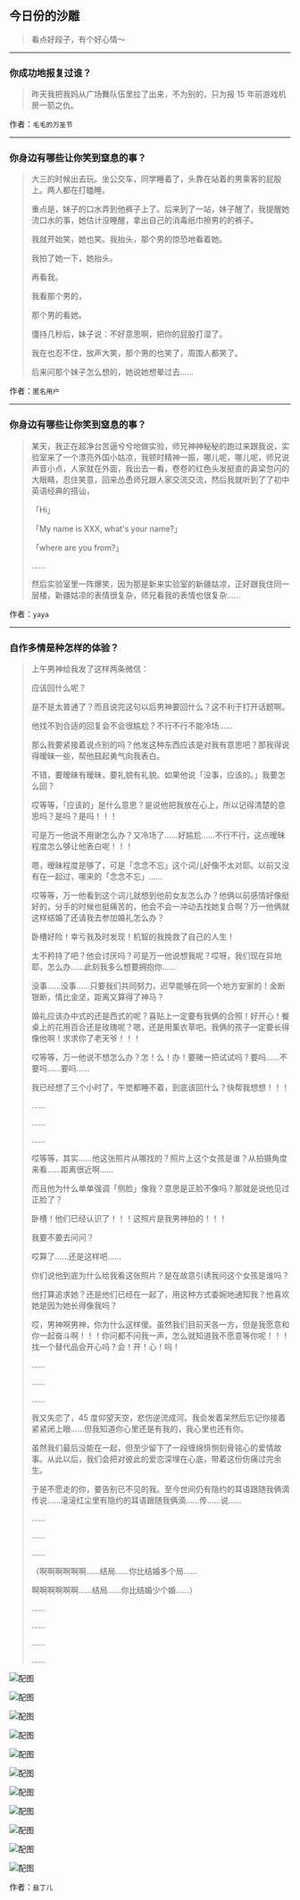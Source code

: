 ## 今日份的沙雕

> 看点好段子，有个好心情～


 
---

### 你成功地报复过谁？

> 昨天我把我妈从广场舞队伍里拉了出来，不为别的，只为报 15 年前游戏机房一箭之仇。


作者：`毛毛的万圣节`

---

### 你身边有哪些让你笑到窒息的事？

> 大三的时候出去玩。坐公交车，同学睡着了，头靠在站着的男乘客的屁股上。两人都在打瞌睡。
> 
> 重点是，妹子的口水弄到他裤子上了。后来到了一站，妹子醒了，我提醒她流口水的事，她估计没睡醒，拿出自己的消毒纸巾擦男的的裤子。
> 
> 我就开始笑，她也笑。我抬头，那个男的惊恐地看着她。
> 
> 我拍了她一下，她抬头。
> 
> 再看我。
> 
> 我看那个男的，
> 
> 那个男的看她。
> 
> 僵持几秒后，妹子说：不好意思啊，把你的屁股打湿了。
> 
> 我在也忍不住，放声大笑，那个男的也笑了，周围人都笑了。
> 
> 后来问那个妹子怎么想的，她说她想晕过去……


作者：`匿名用户`

---

### 你身边有哪些让你笑到窒息的事？

> 某天，我正在超净台苦逼兮兮地做实验，师兄神神秘秘的跑过来跟我说，实验室来了一个漂亮外国小姑凉，我顿时精神一振，哪儿呢，哪儿呢，师兄说声音小点，人家就在外面，我出去一看，卷卷的红色头发挺直的鼻梁忽闪的大眼睛，忍住笑意，回来怂恿师兄跟人家交流交流，然后我就听到了了初中英语经典的搭讪，
> 
> 「Hi」
> 
> 「My name is XXX, what's your name?」
> 
> 「where are you from?」
> 
> ......
> 
> 然后实验室里一阵爆笑，因为那是新来实验室的新疆姑凉，正好跟我住同一层楼，新疆姑凉的表情很复杂，师兄看我的表情也很复杂……


作者：`yaya`

---

### 自作多情是种怎样的体验？

> 上午男神给我发了这样两条微信：
> 
> 应该回什么呢？
> 
> 是不是太普通了？而且说完这句以后男神要回什么？这不利于打开话题啊。
> 
> 他找不到合适的回复会不会很尴尬？不行不行不能冷场……
> 
> 那么我要紧接着说点别的吗？他发这种东西应该是对我有意思吧？那我得说得暧昧一些，帮他鼓起勇气向我表白。
> 
> 不错，要暧昧有暧昧，要礼貌有礼貌。如果他说「没事，应该的。」我要怎么回？
> 
> 哎等等，「应该的」是什么意思？是说他把我放在心上，所以记得清楚的意思吗？是吗？是吗！！！
> 
> 可是万一他说不用谢怎么办？又冷场了……好尴尬……不行不行，这点暧昧程度怎么够让他表白呢！！！
> 
> 嗯，暧昧程度是够了，可是「念念不忘」这个词儿好像不太对耶。以前又没有在一起过，哪来的「念念不忘」……
> 
> 哎等等，万一他看到这个词儿就想到他前女友怎么办？他俩以前感情好像挺好的，分手的时候也挺痛苦的，他会不会一冲动去找她复合啊？万一他俩就这样结婚了还请我去参加婚礼怎么办？
> 
> 卧槽好险！幸亏我及时发现！机智的我挽救了自己的人生！
> 
> 太不矜持了吧？他会讨厌吗？可是万一他说想我呢？哎呀，我们现在异地耶，怎么办……此刻我多么想要拥抱你……
> 
> 没事……没事……只要我们共同努力，迟早能够在同一个地方安家的！金断银断，情比金坚，距离又算得了神马？
> 
> 婚礼应该办中式的还是西式的呢？喜贴上一定要有我俩的合照！好开心！餐桌上的花用百合还是玫瑰呢？嗯，还是用薰衣草吧。我俩的孩子一定要长得像他啊！求求你了老天爷！！！
> 
> 哎等等，万一他说不想怎么办？怎！么！办！要赌一把试试吗？要吗……不要吗……要吗……
> 
> 我已经想了三个小时了，午觉都睡不着，到底该回什么？快帮我想想！！！
> 
> ……
> 
> ……
> 
> ……
> 
> 哎等等，其实……他这张照片从哪找的？照片上这个女孩是谁？从拍摄角度来看……距离很近啊……
> 
> 而且他为什么单单强调「侧脸」像我？意思是正脸不像吗？那就是说他见过正脸了？
> 
> 卧槽！他们已经认识了！！！这照片是我男神拍的！！！
> 
> 我要不要去问问？
> 
> 哎算了……还是这样吧……
> 
> 你们说他到底为什么给我看这张照片？是在故意引诱我问这个女孩是谁吗？
> 
> 他打算追求她？还是他们已经在一起了，用这种方式委婉地通知我？他喜欢她是因为她长得像我吗？
> 
> 哎，男神啊男神，你为什么这样傻。虽然我们目前天各一方，但是我愿意和你一起奋斗啊！！！你问都不问我一声，怎么就知道我不愿意等你呢！！！找一个替代品会开心吗？会！开！心！吗！
> 
> ……
> 
> ……
> 
> ……
> 
> 我又失恋了，45 度仰望天空，悲伤逆流成河。我会发着呆然后忘记你接着紧紧闭上眼……但我知道你心里还是有我的，我心里也还有你。
> 
> 虽然我们最后没能在一起，但至少留下了一段缠绵悱恻刻骨铭心的爱情故事。从此以后，我们会把对彼此的爱恋深埋在心底，带着这份伤痛过完余生。
> 
> 于是不愿走的你，要告别已不见的我。至今世间仍有隐约的耳语跟随我俩滴传说……滚滚红尘里有隐约的耳语跟随我俩滴……传……说……
> 
> ……
> 
> ……
> 
> ……
> 
> （啊啊啊啊啊啊……结局……你比结婚多个局……
> 
> 啊啊啊啊啊啊……结局……你比结婚少个婚……）
> 
> ……
> 
> ……
> 
> ……
> 
> ……



![配图](http://pic2.zhimg.com/70/589e45fa920108f756f8496d9b79e94d_b.jpg)



![配图](http://pic1.zhimg.com/70/d554302bb851c7f084ef5d6bcd7628d8_b.jpg)



![配图](http://pic3.zhimg.com/70/926206ed5d4e7b94e946a8ba2e7cd782_b.jpg)



![配图](http://pic4.zhimg.com/70/80d77afaf2331b3646531e6ea1f6dcc7_b.jpg)



![配图](http://pic3.zhimg.com/70/205a6aca1795422c7533825153f50292_b.jpg)



![配图](http://pic3.zhimg.com/70/d4b67bcc504137ea8f1d602e27dcf73a_b.jpg)



![配图](http://pic3.zhimg.com/70/e7f791c7da6d99efe9eca5a39c9d9dd2_b.jpg)



![配图](http://pic2.zhimg.com/70/1385adcb57f6dcf02fc39733b589c9bd_b.jpg)



![配图](http://pic2.zhimg.com/70/2b263de73ec26df7da15a4aa0b36055d_b.jpg)



![配图](http://pic3.zhimg.com/70/2dd5ce6012f1994cd0064c0d8ffc90f6_b.jpg)



![配图](http://pic2.zhimg.com/70/33294db31f93b77c515d20f7a3c53925_b.jpg)


作者：`盐丁儿`